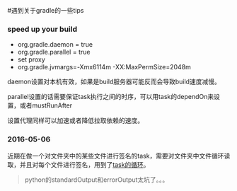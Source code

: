 #遇到关于gradle的一些tips

### speed up your build 
- org.gradle.daemon = true
- org.gradle.parallel = true
- set proxy 
- org.gradle.jvmargs=-Xmx6114m -XX\:MaxPermSize\=2048m


daemon设置对本机有效，如果是build服务器可能反而会导致build速度减慢。

parallel设置的话需要保证task执行之间的时序，可以用task的dependOn来设置，或者mustRunAfter

设置代理同样可以加速或者降低拉取依赖的速度。


### 2016-05-06
近期在做一个对文件夹中的某些文件进行签名的task，需要对文件夹中文件循环读取，并且对每个文件进行签名，用到了[task的循环](https://github.com/tonyzzz/Gradle/blob/master/loopTask.gradle)。
> python的standardOutput和errorOutput太坑了。。。
> 

